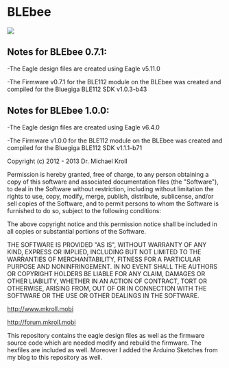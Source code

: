 BLEbee
======


[![](https://raw.github.com/michaelkroll/BLEbee/master/docs/BLEBee-v1.0.0-Rev.B.-Pin-Out.png)](https://raw.github.com/michaelkroll/BLEbee/master/docs/BLEBee-v1.0.0-Rev.B.-Pin-Out.png)

Notes for BLEbee 0.7.1:
-----

-The Eagle design files are created using Eagle v5.11.0

-The Firmware v0.7.1 for the BLE112 module on the BLEbee was created and compiled for the Bluegiga BLE112 SDK v1.0.3-b43

Notes for BLEbee 1.0.0:
-----

-The Eagle design files are created using Eagle v6.4.0

-The Firmware v1.0.0 for the BLE112 module on the BLEbee was created and compiled for the Bluegiga BLE112 SDK v1.1.1-b71



Copyright (c) 2012 - 2013 Dr. Michael Kroll

Permission is hereby granted, free of charge, to any person obtaining a copy of this software and associated documentation files (the "Software"), to deal in the Software without restriction, including without limitation the rights to use, copy, modify, merge, publish, distribute, sublicense, and/or sell copies of the Software, and to permit persons to whom the Software is furnished to do so, subject to the following conditions:

The above copyright notice and this permission notice shall be included in all copies or substantial portions of the Software.

THE SOFTWARE IS PROVIDED "AS IS", WITHOUT WARRANTY OF ANY KIND, EXPRESS OR IMPLIED, INCLUDING BUT NOT LIMITED TO THE WARRANTIES OF MERCHANTABILITY, FITNESS FOR A PARTICULAR PURPOSE AND NONINFRINGEMENT. IN NO EVENT SHALL THE AUTHORS OR COPYRIGHT HOLDERS BE LIABLE FOR ANY CLAIM, DAMAGES OR OTHER LIABILITY, WHETHER IN AN ACTION OF CONTRACT, TORT OR OTHERWISE, ARISING FROM, OUT OF OR IN CONNECTION WITH THE SOFTWARE OR THE USE OR OTHER DEALINGS IN THE SOFTWARE.

http://www.mkroll.mobi

http://forum.mkroll.mobi

This repository contains the eagle design files as well as the firmware source code which are needed modify and rebuild the firmware. The hexfiles are included as well. Moreover I added the Arduino Sketches from my blog to this repository as well.
